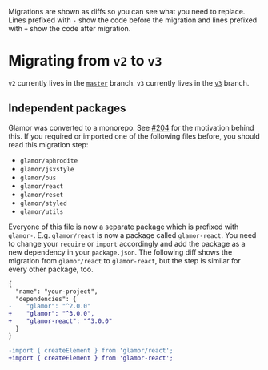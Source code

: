 Migrations are shown as diffs so you can see what you need to replace. Lines prefixed with `-` show the code before the migration and lines prefixed with `+` show the code after migration.

# Migrating from `v2` to `v3`

`v2` currently lives in the [`master`](https://github.com/threepointone/glamor/tree/master) branch. `v3` currently lives in the [`v3`](https://github.com/threepointone/glamor/tree/v3) branch.

## Independent packages

Glamor was converted to a monorepo. See [#204](https://github.com/threepointone/glamor/issues/204) for the motivation behind this. If you required or imported one of the following files before, you should read this migration step:

- `glamor/aphrodite`
- `glamor/jsxstyle`
- `glamor/ous`
- `glamor/react`
- `glamor/reset`
- `glamor/styled`
- `glamor/utils`

Everyone of this file is now a separate package which is prefixed with `glamor-`. E.g. `glamor/react` is now a package called `glamor-react`. You need to change your `require` or `import` accordingly and add the package as a new dependency in your `package.json`. The following diff shows the migration from `glamor/react` to `glamor-react`, but the step is similar for every other package, too.

```diff
{
  "name": "your-project",
  "dependencies": {
-    "glamor": "^2.0.0"
+    "glamor": "^3.0.0",
+    "glamor-react": "^3.0.0"
  }
}
```

```diff
-import { createElement } from 'glamor/react';
+import { createElement } from 'glamor-react';
```

